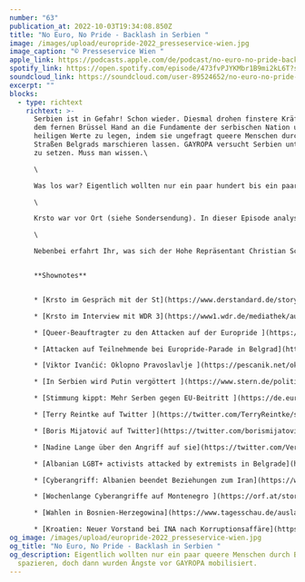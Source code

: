 ```yaml
---
number: "63"
publication_at: 2022-10-03T19:34:08.850Z
title: "No Euro, No Pride - Backlash in Serbien "
image: /images/upload/europride-2022_presseservice-wien.jpg
image_caption: "© Presseservice Wien "
apple_link: https://podcasts.apple.com/de/podcast/no-euro-no-pride-backlash-in-serbien/id1170436903?i=1000581448920
spotify_link: https://open.spotify.com/episode/473fvPJYKMbr1B9mi2kL6T?si=dce1ad2b179d4a39
soundcloud_link: https://soundcloud.com/user-89524652/no-euro-no-pride-backlash-in-serbien?si=05e631aa1a094875b1b4796829c3cfbb&utm_source=clipboard&utm_medium=text&utm_campaign=social_sharing
excerpt: ""
blocks:
  - type: richtext
    richtext: >-
      Serbien ist in Gefahr! Schon wieder. Diesmal drohen finstere Kräfte aus
      dem fernen Brüssel Hand an die Fundamente der serbischen Nation und ihrer
      heiligen Werte zu legen, indem sie ungefragt queere Menschen durch die
      Straßen Belgrads marschieren lassen. GAYROPA versucht Serbien unter Druck
      zu setzen. Muss man wissen.\

      \

      Was los war? Eigentlich wollten nur ein paar hundert bis ein paar Tausend queere Menschen die Europride in Belgrad abhalten. Doch weil die serbisch orthodoxe Kirche im Vorfeld ein Bedrohungsszenario sondergleichen aufbaute und die serbische Regierung ein absurdes Theater um die Erlaubnis für die Veranstaltung aufführte, wurde aus einer fröhlichen Veranstaltung ein (einseitiger) Kulturkampf von rechts.\

      \

      Krsto war vor Ort (siehe Sondersendung). In dieser Episode analysieren wir nochmal die Hintergründe der ganzen Debatte und schauen uns an, wer von der Hetze gegen die LGBTQ-Szene profitiert oder zu profitieren glaubt. Außerdem kommen Menschen zu Wort, die am Rande der Pride körperlich angegriffen wurden.\

      \

      Nebenbei erfahrt Ihr, was sich der Hohe Repräsentant Christian Schmidt jetzt wieder für Bosnien ausgedacht hat, weshalb wir über die vergangene Basketball-Europameisterschaft den Mantel des Schweigens hüllen und warum Bulgarien wieder in der Hand des "männlichsten Mann-Politikers" der Region liegt. 


      **Shownotes** 


      * [﻿K﻿rsto im Gespräch mit der St](https://www.derstandard.de/story/2000139209970/belgrader-europride-die-sicherheitslage-war-prekaer)andard ﻿

      * [K﻿rsto im Interview mit WDR 3](https://www1.wdr.de/mediathek/audio/wdr3/wdr3-kultur-am-mittag/audio-europride--in-serbien-nur-unter-polizeischutz-100.html) (Kultur am Mittag)

      * [Q﻿ueer-Beauftragter zu den Attacken auf der Europride ](https://www.tagesspiegel.de/gesellschaft/queerspiegel/queer-beauftragter-zu-den-attacken-auf-den-europride-das-krasseste-was-ich-jemals-in-sachen-csd-erlebt-habe-8660827.html)(Tagesspiegel) 

      * [Attacken auf Teilnehmende bei Europride-Parade in Belgrad](https://www.tagesspiegel.de/gesellschaft/queerspiegel/trotz-widerstand-der-behorden-europride-parade-marschiert-in-belgrad-8654599.html) (tagesspiegel) 

      * [Viktor Ivančić: Oklopno Pravoslavlje﻿ ](https://pescanik.net/oklopno-pravoslavlje/)(Peščanik)

      * [﻿I﻿n Serbien wird Putin vergöttert ](https://www.stern.de/politik/ausland/wladimir-putin--darum-vergoettert-serbien-den-russischen-praesidenten-32504940.html)(Stern) 

      * ﻿[Stimmung kippt: Mehr Serben gegen EU-Beitritt ](https://de.euronews.com/2022/04/21/stimmung-in-serbien-kippt-44-der-menschen-sind-gegen-eu-beitritt)(euronews)[](https://de.euronews.com/2022/04/21/stimmung-in-serbien-kippt-44-der-menschen-sind-gegen-eu-beitritt)

      * [T﻿erry Reintke auf Twitter ](https://twitter.com/TerryReintke/status/1571423954199355394)

      * [Boris Mijatović auf Twitter](https://twitter.com/borismijatovic/status/1571598025562152962)

      * [﻿N﻿adine Lange über den Angriff auf sie](https://twitter.com/VerpennteKatze/status/1571402789972066304) (Twitter) 

      * [Albanian LGBT+ activists attacked by extremists in Belgrade](https://euronews.al/en/balkans/2022/09/18/albanian-lgbt-activists-attacked-by-extremists-in-belgrade/) (euronews)

      * [C﻿yberangriff: Albanien beendet Beziehungen zum Iran](https://www.tagesschau.de/ausland/europa/albanien-iran-cyberangriff-101.html) (tagesschau) 

      * [﻿W﻿ochenlange Cyberangriffe auf Montenegro ](https://orf.at/stories/3284892/)(ORF)

      * [W﻿ahlen in Bosnien-Herzegowina](https://www.tagesschau.de/ausland/europa/wahl-bosnien-herzegowina-101.html) (tagesschau) 

      * [K﻿roatien: Neuer Vorstand bei INA nach Korruptionsaffäre](https://orf.at/stories/3287467/) (ORF)
og_image: /images/upload/europride-2022_presseservice-wien.jpg
og_title: "No Euro, No Pride - Backlash in Serbien "
og_description: Eigentlich wollten nur ein paar queere Menschen durch Belgrad
  spazieren, doch dann wurden Ängste vor GAYROPA mobilisiert.
---
```

